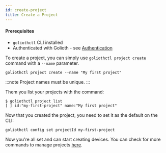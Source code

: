 ```yaml
---
id: create-project
title: Create a Project
---
```


#### Prerequisites

- `goliothctl` CLI installed
- Authenticated with Golioth - see [Authentication](/services/getting-started/authentication)

To create a project, you can simply use `goliothctl project create` command with a `--name` parameter.

```
goliothctl project create --name "My first project"
```

:::note
Project names must be unique.
:::

Them you list your projects with the command:

```
$ goliothctl project list
[ ] id:"my-first-project" name:"My first project"
```

Now that you created the project, you need to set it as the default on the CLI:

```
goliothctl config set projectId my-first-project
```

Now you're all set and can start creating devices. You can check for more commands to manage projects [here](/reference/command-line-tools/goliothctl/goliothctl_project).
